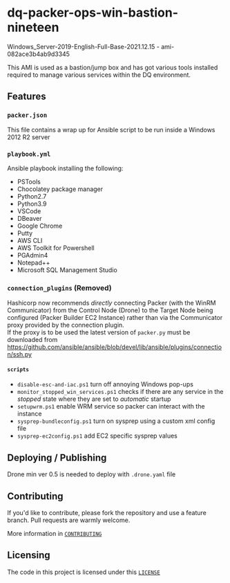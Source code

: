 # dq-packer-ops-win-bastion-nineteen

Windows_Server-2019-English-Full-Base-2021.12.15 - ami-082ace3b4ab9d3345

This AMI is used as a bastion/jump box and has got various tools installed required to manage various services within the DQ environment.

## Features

### `packer.json`
This file contains a wrap up for Ansible script to be run inside a Windows 2012 R2 server

### `playbook.yml`
Ansible playbook installing the following:
- PSTools
- Chocolatey package manager
- Python2.7
- Python3.9
- VSCode
- DBeaver
- Google Chrome
- Putty
- AWS CLI
- AWS Toolkit for Powershell
- PGAdmin4
- Notepad++
- Microsoft SQL Management Studio

### `connection_plugins` (Removed)
Hashicorp now recommends _directly_ connecting Packer (with the WinRM Communicator) from the Control Node (Drone) to the Target Node being configured (Packer Builder EC2 Instance) rather than via the Communicator proxy provided by the connection plugin. <br>
If the proxy is to be used the latest version of `packer.py` must be downloaded from https://github.com/ansible/ansible/blob/devel/lib/ansible/plugins/connection/ssh.py


#### `scripts`
- `disable-esc-and-iac.ps1` turn off annoying Windows pop-ups
- `monitor_stopped_win_services.ps1` checks if there are any service in the *stopped* state where they are set to *automatic* startup
- `setupwrm.ps1` enable WRM service so packer can interact with the instance
- `sysprep-bundleconfig.ps1` turn on sysprep using a custom xml config file
- `sysprep-ec2config.ps1` add EC2 specific sysprep values

## Deploying / Publishing
Drone min ver 0.5 is needed to deploy with `.drone.yaml` file

## Contributing

If you'd like to contribute, please fork the repository and use a feature
branch. Pull requests are warmly welcome.

More information in [`CONTRIBUTING`](./CONTRIBUTING)

## Licensing
The code in this project is licensed under this [`LICENSE`](./LICENSE)
